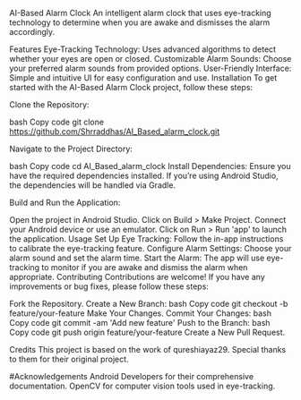 AI-Based Alarm Clock
An intelligent alarm clock that uses eye-tracking technology to determine when you are awake and dismisses the alarm accordingly.

Features
Eye-Tracking Technology: Uses advanced algorithms to detect whether your eyes are open or closed.
Customizable Alarm Sounds: Choose your preferred alarm sounds from provided options.
User-Friendly Interface: Simple and intuitive UI for easy configuration and use.
Installation
To get started with the AI-Based Alarm Clock project, follow these steps:

Clone the Repository:

bash
Copy code
git clone https://github.com/Shrraddhas/AI_Based_alarm_clock.git

Navigate to the Project Directory:

bash
Copy code
cd AI_Based_alarm_clock
Install Dependencies: Ensure you have the required dependencies installed. If you’re using Android Studio, the dependencies will be handled via Gradle.

Build and Run the Application:

Open the project in Android Studio.
Click on Build > Make Project.
Connect your Android device or use an emulator.
Click on Run > Run 'app' to launch the application.
Usage
Set Up Eye Tracking: Follow the in-app instructions to calibrate the eye-tracking feature.
Configure Alarm Settings: Choose your alarm sound and set the alarm time.
Start the Alarm: The app will use eye-tracking to monitor if you are awake and dismiss the alarm when appropriate.
Contributing
Contributions are welcome! If you have any improvements or bug fixes, please follow these steps:

Fork the Repository.
Create a New Branch:
bash
Copy code
git checkout -b feature/your-feature
Make Your Changes.
Commit Your Changes:
bash
Copy code
git commit -am 'Add new feature'
Push to the Branch:
bash
Copy code
git push origin feature/your-feature
Create a New Pull Request.

Credits
This project is based on the work of qureshiayaz29. Special thanks to them for their original project.

#Acknowledgements
Android Developers for their comprehensive documentation.
OpenCV for computer vision tools used in eye-tracking.


